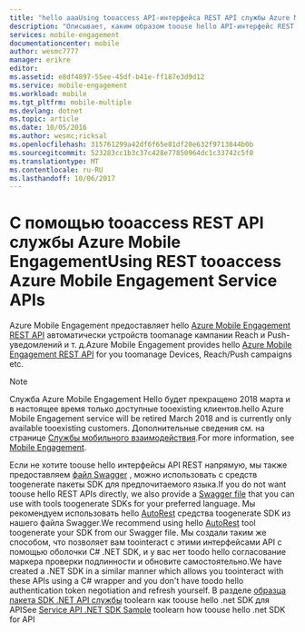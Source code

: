 ```yaml
---
title: "hello aaaUsing tooaccess API-интерфейса REST API службы Azure Mobile Engagement"
description: "Описывает, каким образом toouse hello API-интерфейс REST Mobile Engagement tooaccess API-интерфейсы службы Azure Mobile Engagement"
services: mobile-engagement
documentationcenter: mobile
author: wesmc7777
manager: erikre
editor: 
ms.assetid: e8df4897-55ee-45df-b41e-ff187e3d9d12
ms.service: mobile-engagement
ms.workload: mobile
ms.tgt_pltfrm: mobile-multiple
ms.devlang: dotnet
ms.topic: article
ms.date: 10/05/2016
ms.author: wesmc;ricksal
ms.openlocfilehash: 315761299a42df6f65e81df20e632f9713844b0b
ms.sourcegitcommit: 523283cc1b3c37c428e77850964dc1c33742c5f0
ms.translationtype: MT
ms.contentlocale: ru-RU
ms.lasthandoff: 10/06/2017
---
```

# <a name="using-rest-tooaccess-azure-mobile-engagement-service-apis"></a><span data-ttu-id="df650-103">С помощью tooaccess REST API службы Azure Mobile Engagement</span><span class="sxs-lookup"><span data-stu-id="df650-103">Using REST tooaccess Azure Mobile Engagement Service APIs</span></span>
<span data-ttu-id="df650-104">Azure Mobile Engagement предоставляет hello [Azure Mobile Engagement REST API](https://msdn.microsoft.com/library/azure/mt683754.aspx) автоматически устройств toomanage кампании Reach и Push-уведомлений и т. д.</span><span class="sxs-lookup"><span data-stu-id="df650-104">Azure Mobile Engagement provides hello [Azure Mobile Engagement REST API](https://msdn.microsoft.com/library/azure/mt683754.aspx) for you toomanage Devices, Reach/Push campaigns etc.</span></span>

> [!NOTE]
> <span data-ttu-id="df650-105">Служба Azure Mobile Engagement Hello будет прекращено 2018 марта и в настоящее время только доступные tooexisting клиентов.</span><span class="sxs-lookup"><span data-stu-id="df650-105">hello Azure Mobile Engagement service will be retired March 2018 and is currently only available tooexisting customers.</span></span> <span data-ttu-id="df650-106">Дополнительные сведения см. на странице [Службы мобильного взаимодействия](https://azure.microsoft.com/en-us/services/mobile-engagement/).</span><span class="sxs-lookup"><span data-stu-id="df650-106">For more information, see [Mobile Engagement](https://azure.microsoft.com/en-us/services/mobile-engagement/).</span></span>

<span data-ttu-id="df650-107">Если не хотите toouse hello интерфейсы API REST напрямую, мы также предоставляем [файл Swagger](https://github.com/Azure/azure-rest-api-specs/blob/master/arm-mobileengagement/2014-12-01/swagger/mobile-engagement.json) , можно использовать с средств toogenerate пакеты SDK для предпочитаемого языка.</span><span class="sxs-lookup"><span data-stu-id="df650-107">If you do not want toouse hello REST APIs directly, we also provide a [Swagger file](https://github.com/Azure/azure-rest-api-specs/blob/master/arm-mobileengagement/2014-12-01/swagger/mobile-engagement.json) that you can use with tools toogenerate SDKs for your preferred language.</span></span> <span data-ttu-id="df650-108">Мы рекомендуем использовать hello [AutoRest](https://github.com/Azure/AutoRest) средства toogenerate SDK из нашего файла Swagger.</span><span class="sxs-lookup"><span data-stu-id="df650-108">We recommend using hello [AutoRest](https://github.com/Azure/AutoRest) tool toogenerate your SDK from our Swagger file.</span></span> <span data-ttu-id="df650-109">Мы создали таким же способом, что позволяет вам toointeract с этими интерфейсами API с помощью оболочки C# .NET SDK, и у вас нет toodo hello согласование маркера проверки подлинности и обновите самостоятельно.</span><span class="sxs-lookup"><span data-stu-id="df650-109">We have created a .NET SDK in a similar manner which allows you toointeract with these APIs using a C# wrapper and you don't have toodo hello authentication token negotiation and refresh yourself.</span></span> <span data-ttu-id="df650-110">В разделе [образца пакета SDK .NET API службы](mobile-engagement-dotnet-sdk-service-api.md) toolearn как toouse hello .net SDK для API</span><span class="sxs-lookup"><span data-stu-id="df650-110">See [Service API .NET SDK Sample](mobile-engagement-dotnet-sdk-service-api.md) toolearn how toouse hello .net SDK for API</span></span>
